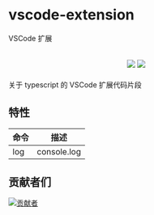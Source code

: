 # vscode-extension

VSCode 扩展

<h2 align="center">
  <a href="https://marketplace.visualstudio.com/items?itemName=biaov06.vscode-extension-ts"><img src="https://img.shields.io/badge/version-v1.0.0-blue" /></a>
  <a href="https://github.com/biaov/vscode-extension/tree/ts/LICENSE"><img src="https://img.shields.io/badge/license-MIT-green" /></a>
</h2>

关于 typescript 的 VSCode 扩展代码片段

## 特性

| 命令 | 描述        |
| ---- | ----------- |
| log  | console.log |

## 贡献者们

[![贡献者](https://contrib.rocks/image?repo=biaov/vscode-extension)](https://github.com/biaov/vscode-extension/graphs/contributors)
